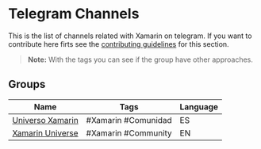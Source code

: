 # Telegram Channels

This is the list of channels related with Xamarin on telegram. If you want to contribute here firts see the [contributing guidelines](contributing-guidelines.md) for this section.

> **Note:** With the tags you can see if the group have other approaches.

## Groups

Name | Tags | Language
------------ | ------- | ------- 
[Universo Xamarin](https://t.me/joinchat/B4AGWhJ2bt4WhMvYx65_rA) | #Xamarin #Comunidad  | ES
[Xamarin Universe](https://t.me/joinchat/B4AGWhFRPcNHt6tn7MZR8Q) | #Xamarin #Community | EN
